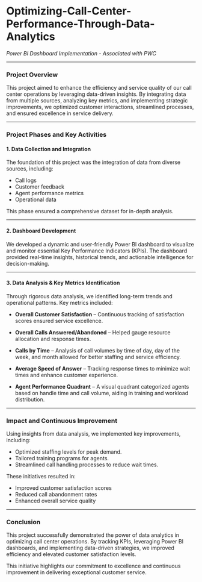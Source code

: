 # Optimizing-Call-Center-Performance-Through-Data-Analytics
*Power BI Dashboard Implementation - Associated with PWC*

---

### **Project Overview**

This project aimed to enhance the efficiency and service quality of our call center operations by leveraging data-driven insights. By integrating data from multiple sources, analyzing key metrics, and implementing strategic improvements, we optimized customer interactions, streamlined processes, and ensured excellence in service delivery.



---

### **Project Phases and Key Activities**

#### **1. Data Collection and Integration**

The foundation of this project was the integration of data from diverse sources, including:

- Call logs
- Customer feedback
- Agent performance metrics
- Operational data

This phase ensured a comprehensive dataset for in-depth analysis.



---

#### **2. Dashboard Development**

We developed a dynamic and user-friendly Power BI dashboard to visualize and monitor essential Key Performance Indicators (KPIs). The dashboard provided real-time insights, historical trends, and actionable intelligence for decision-making.



---

#### **3. Data Analysis & Key Metrics Identification**

Through rigorous data analysis, we identified long-term trends and operational patterns. Key metrics included:

- **Overall Customer Satisfaction** – Continuous tracking of satisfaction scores ensured service excellence.



- **Overall Calls Answered/Abandoned** – Helped gauge resource allocation and response times.



- **Calls by Time** – Analysis of call volumes by time of day, day of the week, and month allowed for better staffing and service efficiency.



- **Average Speed of Answer** – Tracking response times to minimize wait times and enhance customer experience.



- **Agent Performance Quadrant** – A visual quadrant categorized agents based on handle time and call volume, aiding in training and workload distribution.



---

### **Impact and Continuous Improvement**

Using insights from data analysis, we implemented key improvements, including:

- Optimized staffing levels for peak demand.
- Tailored training programs for agents.
- Streamlined call handling processes to reduce wait times.

These initiatives resulted in:

- Improved customer satisfaction scores
- Reduced call abandonment rates
- Enhanced overall service quality



---

### **Conclusion**

This project successfully demonstrated the power of data analytics in optimizing call center operations. By tracking KPIs, leveraging Power BI dashboards, and implementing data-driven strategies, we improved efficiency and elevated customer satisfaction levels.

This initiative highlights our commitment to excellence and continuous improvement in delivering exceptional customer service.



 


